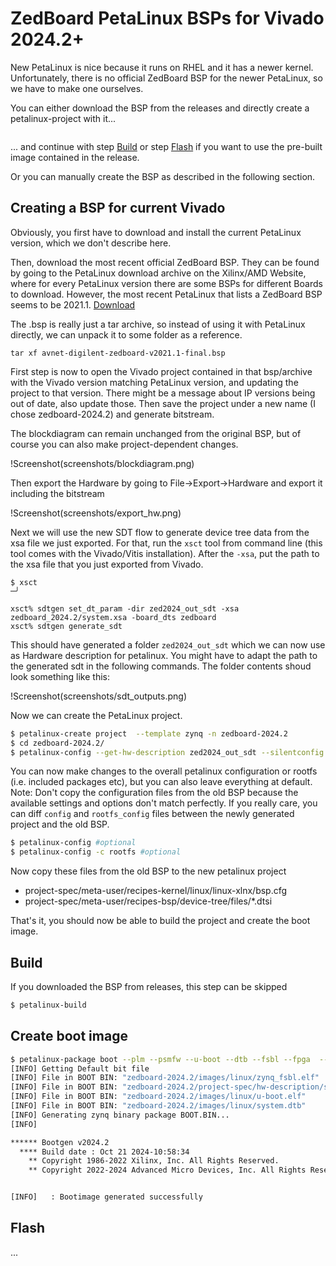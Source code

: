 # ZedBoard PetaLinux BSPs for Vivado 2024.2+
New PetaLinux is nice because it runs on RHEL and it has a newer kernel. Unfortunately, there is no official ZedBoard BSP for the newer PetaLinux, so we have to make one ourselves.

You can either download the BSP from the releases and directly create a petalinux-project with it...
```bash

```
... and continue with step [Build](#Build) or step [Flash](#Flash) if you want to use the pre-built image contained in the release.

Or you can manually create the BSP as described in the following section.

## Creating a BSP for current Vivado

Obviously, you first have to download and install the current PetaLinux version, which we don't describe here.

Then, download the most recent official ZedBoard BSP. They can be found by going to the PetaLinux download archive on the Xilinx/AMD Website, where for every PetaLinux version there are some BSPs for different Boards to download. However, the most recent PetaLinux that lists a ZedBoard BSP seems to be 2021.1.
[Download](https://www.xilinx.com/member/forms/download/xef.html?filename=avnet-digilent-zedboard-v2021.1-final.bsp)

The .bsp is really just a tar archive, so instead of using it with PetaLinux directly, we can unpack it to some folder as a reference.

```
tar xf avnet-digilent-zedboard-v2021.1-final.bsp
```

First step is now to open the Vivado project contained in that bsp/archive with the Vivado version matching PetaLinux version, and updating the project to that version. There might be a message about IP versions being out of date, also update those. Then save the project under a new name (I chose zedboard-2024.2) and generate bitstream.

The blockdiagram can remain unchanged from the original BSP, but of course you can also make project-dependent changes.

!Screenshot(screenshots/blockdiagram.png)

Then export the Hardware by going to File->Export->Hardware and export it including the bitstream

!Screenshot(screenshots/export_hw.png)

Next we will use the new SDT flow to generate device tree data from the xsa file we just exported. For that, run the `xsct` tool from command line (this tool comes with the Vivado/Vitis installation). After the `-xsa`, put the path to the xsa file that you just exported from Vivado.
```
$ xsct                                                                                                                                                                                                                                    ─╯                                                                                                                                                                                                       

xsct% sdtgen set_dt_param -dir zed2024_out_sdt -xsa zedboard_2024.2/system.xsa -board_dts zedboard                                                                                     
xsct% sdtgen generate_sdt  
```

This should have generated a folder `zed2024_out_sdt` which we can now use as Hardware description for petalinux. You might have to adapt the path to the generated sdt in the following commands. The folder contents shoud look something like this:

!Screenshot(screenshots/sdt_outputs.png)

Now we can create the PetaLinux project.

```bash
$ petalinux-create project  --template zynq -n zedboard-2024.2
$ cd zedboard-2024.2/
$ petalinux-config --get-hw-description zed2024_out_sdt --silentconfig
```

You can now make changes to the overall petalinux configuration or rootfs (i.e. included packages etc), but you can also leave everything at default. Note: Don't copy the configuration files from the old BSP because the available settings and options don't match perfectly. If you really care, you can diff `config` and `rootfs_config` files between the newly generated project and the old BSP.
```bash
$ petalinux-config #optional
$ petalinux-config -c rootfs #optional
```

Now copy these files from the old BSP to the new petalinux project
* project-spec/meta-user/recipes-kernel/linux/linux-xlnx/bsp.cfg
* project-spec/meta-user/recipes-bsp/device-tree/files/*.dtsi

That's it, you should now be able to build the project and create the boot image.

## Build
If you downloaded the BSP from releases, this step can be skipped
```bash
$ petalinux-build
```

## Create boot image
```bash
$ petalinux-package boot --plm --psmfw --u-boot --dtb --fsbl --fpga  --force
[INFO] Getting Default bit file
[INFO] File in BOOT BIN: "zedboard-2024.2/images/linux/zynq_fsbl.elf"
[INFO] File in BOOT BIN: "zedboard-2024.2/project-spec/hw-description/system.bit"
[INFO] File in BOOT BIN: "zedboard-2024.2/images/linux/u-boot.elf"
[INFO] File in BOOT BIN: "zedboard-2024.2/images/linux/system.dtb"
[INFO] Generating zynq binary package BOOT.BIN...
[INFO] 

****** Bootgen v2024.2
  **** Build date : Oct 21 2024-10:58:34
    ** Copyright 1986-2022 Xilinx, Inc. All Rights Reserved.
    ** Copyright 2022-2024 Advanced Micro Devices, Inc. All Rights Reserved.


[INFO]   : Bootimage generated successfully
```

## Flash
...

